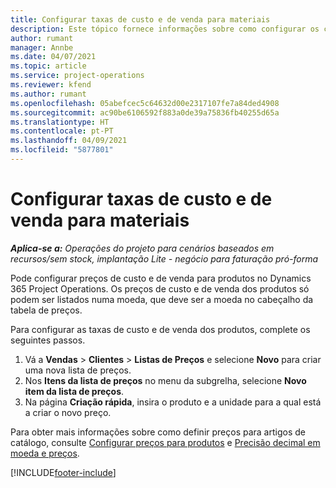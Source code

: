 ```yaml
---
title: Configurar taxas de custo e de venda para materiais
description: Este tópico fornece informações sobre como configurar os custos e taxas de venda dos materiais utilizados em projetos.
author: rumant
manager: Annbe
ms.date: 04/07/2021
ms.topic: article
ms.service: project-operations
ms.reviewer: kfend
ms.author: rumant
ms.openlocfilehash: 05abefcec5c64632d00e2317107fe7a84ded4908
ms.sourcegitcommit: ac90be6106592f883a0de39a75836fb40255d65a
ms.translationtype: HT
ms.contentlocale: pt-PT
ms.lasthandoff: 04/09/2021
ms.locfileid: "5877801"
---
```

# <a name="set-up-cost-and-sales-rates-for-materials"></a>Configurar taxas de custo e de venda para materiais

_**Aplica-se a:** Operações do projeto para cenários baseados em recursos/sem stock, implantação Lite - negócio para faturação pró-forma_

Pode configurar preços de custo e de venda para produtos no Dynamics 365 Project Operations. Os preços de custo e de venda dos produtos só podem ser listados numa moeda, que deve ser a moeda no cabeçalho da tabela de preços.

Para configurar as taxas de custo e de venda dos produtos, complete os seguintes passos. 

1. Vá a **Vendas** > **Clientes** > **Listas de Preços** e selecione **Novo** para criar uma nova lista de preços. 
2. Nos **Itens da lista de preços** no menu da subgrelha, selecione **Novo item da lista de preços**. 
3. Na página **Criação rápida**, insira o produto e a unidade para a qual está a criar o novo preço.

Para obter mais informações sobre como definir preços para artigos de catálogo, consulte [Configurar preços para produtos](https://docs.microsoft.com/dynamics365/sales-enterprise/create-price-lists-price-list-items-define-pricing-products) e [Precisão decimal em moeda e preços](https://docs.microsoft.com/dynamics365/sales-enterprise/decimal-precision-currency-pricing).

[!INCLUDE[footer-include](../includes/footer-banner.md)]
